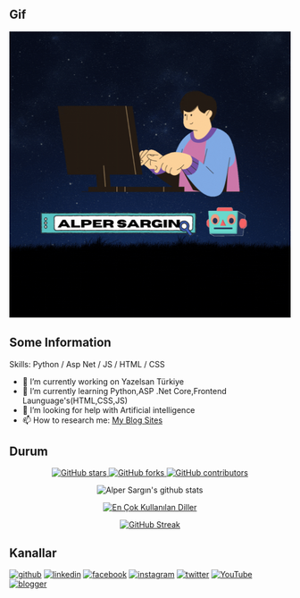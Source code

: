 ## Gif
<img src="https://github.com/alpersargin42/alpersargin42/blob/main/Github_gif.gif" width="1080" height="512" />

 ## Some Information
Skills: Python / Asp Net / JS / HTML / CSS

- 🔭 I’m currently working on  Yazelsan Türkiye 
- 🌱 I’m currently learning Python,ASP .Net Core,Frontend Launguage's(HTML,CSS,JS)
- 🤔 I’m looking for help with Artificial intelligence 
- 📫 How to research me: [My Blog Sites](https://sarginalper.blogspot.com/)

## Durum
<p align="center">
  <a href="https://github.com/durgeshsamariya/awesome-github-profile-readme-templates/stargazers">
    <img src="https://img.shields.io/github/stars/themlphdstudent/awesome-github-profile-readme-templates.svg" alt="GitHub stars">
  </a>
  <a href="https://github.com/durgeshsamariya/awesome-github-profile-readme-templates/network">
    <img src="https://img.shields.io/github/forks/themlphdstudent/awesome-github-profile-readme-templates.svg?color=blue" alt="GitHub forks">
  </a>
  <a href="https://github.com/durgeshsamariya/awesome-github-profile-readme-templates/network">
    <img src="https://img.shields.io/github/contributors/themlphdstudent/awesome-github-profile-readme-templates.svg?color=blue" alt="GitHub contributors">
  </a>
</p>

<p align="center">
  <img src="https://github-readme-stats.vercel.app/api?username=alpersargin42&show_icons=true&theme=dracula&hide=stars,issues" alt="Alper Sargın's github stats">
</p>

<p align="center">
  <a href="https://github.com/anuraghazra/github-readme-stats">
    <img src="https://github-readme-stats.vercel.app/api/top-langs/?username=alpersargin42&hide_progress=true&show_icons=true&theme=radical" alt="En Çok Kullanılan Diller">
  </a>
</p>

<p align="center">
  <a href="https://git.io/streak-stats">
    <img src="https://github-readme-streak-stats.herokuapp.com?user=alpersargin42&theme=dark" alt="GitHub Streak">
  </a>
</p>

## Kanallar
[<img src='https://simpleicons.org/icons/github.svg' alt='github' height='40'>](https://github.com/alpersargin42)
[<img src='https://simpleicons.org/icons/linkedin.svg' alt='linkedin' height='40'>](https://www.linkedin.com/in/alper-sarg%C4%B1n-b14125201/)
[<img src='https://simpleicons.org/icons/facebook.svg' alt='facebook' height='40'>](https://www.facebook.com/aaavf)
[<img src='https://simpleicons.org/icons/instagram.svg' alt='instagram' height='40'>](https://www.instagram.com/alper_sargn/)
[<img src='https://simpleicons.org/icons/twitter.svg' alt='twitter' height='40'>](https://twitter.com/sargin_alper)
[<img src='https://simpleicons.org/icons/youtube.svg' alt='YouTube' height='40'>](https://www.youtube.com/channel/UC5QR34Sko4xDc8ydMHAwKVA)
[<img src='https://simpleicons.org/icons/blogger.svg' alt='blogger' height='40'>](https://sarginalper.blogspot.com/)

